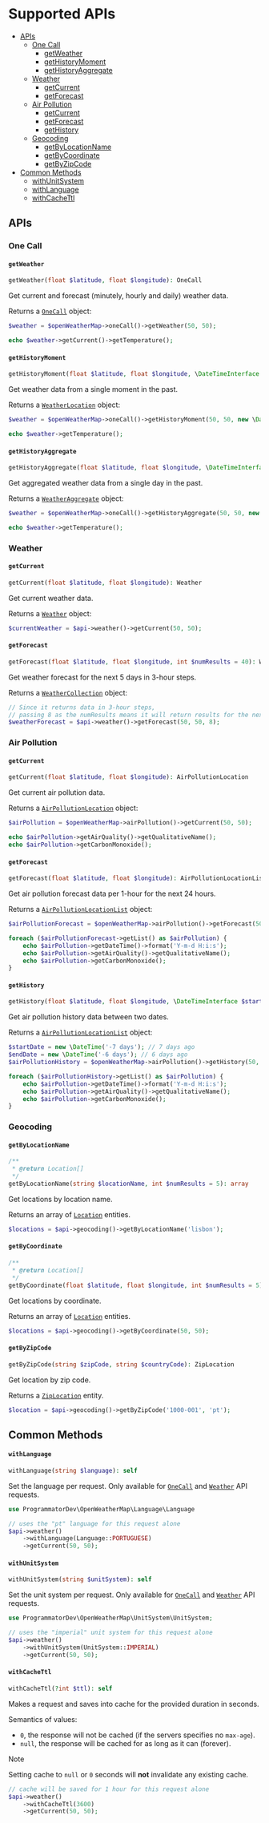 # Supported APIs

- [APIs](#apis)
  - [One Call](#one-call)
    - [getWeather](#getweather)
    - [getHistoryMoment](#gethistorymoment)
    - [getHistoryAggregate](#gethistoryaggregate)
  - [Weather](#weather)
    - [getCurrent](#getcurrent)
    - [getForecast](#getforecast)
  - [Air Pollution](#air-pollution)
    - [getCurrent](#getcurrent-1)
    - [getForecast](#getforecast-1)
    - [getHistory](#gethistory)
  - [Geocoding](#geocoding)
    - [getByLocationName](#getbylocationname)
    - [getByCoordinate](#getbycoordinate)
    - [getByZipCode](#getbyzipcode)
- [Common Methods](#common-methods)
  - [withUnitSystem](#withunitsystem)
  - [withLanguage](#withlanguage)
  - [withCacheTtl](#withcachettl)

## APIs

### One Call

#### `getWeather`

```php
getWeather(float $latitude, float $longitude): OneCall
```

Get current and forecast (minutely, hourly and daily) weather data.

Returns a [`OneCall`](05-entities.md#onecall) object:

```php
$weather = $openWeatherMap->oneCall()->getWeather(50, 50);

echo $weather->getCurrent()->getTemperature();
```

#### `getHistoryMoment`

```php
getHistoryMoment(float $latitude, float $longitude, \DateTimeInterface $dateTime): WeatherLocation
```

Get weather data from a single moment in the past.

Returns a [`WeatherLocation`](05-entities.md#weatherlocation) object:

```php
$weather = $openWeatherMap->oneCall()->getHistoryMoment(50, 50, new \DateTime('2023-01-01 12:00:00'));

echo $weather->getTemperature();
```

#### `getHistoryAggregate`

```php
getHistoryAggregate(float $latitude, float $longitude, \DateTimeInterface $date): WeatherAggregate
```

Get aggregated weather data from a single day in the past.

Returns a [`WeatherAggregate`](05-entities.md#weatheraggregate) object:

```php
$weather = $openWeatherMap->oneCall()->getHistoryAggregate(50, 50, new \DateTime('1985-07-19'));

echo $weather->getTemperature();
```

### Weather

#### `getCurrent`

```php
getCurrent(float $latitude, float $longitude): Weather
```

Get current weather data.

Returns a [`Weather`](05-entities.md#weather-2) object:

```php
$currentWeather = $api->weather()->getCurrent(50, 50);
```

#### `getForecast`

```php
getForecast(float $latitude, float $longitude, int $numResults = 40): WeatherCollection
```

Get weather forecast for the next 5 days in 3-hour steps.

Returns a [`WeatherCollection`](05-entities.md#weathercollection) object:

```php
// Since it returns data in 3-hour steps,
// passing 8 as the numResults means it will return results for the next 24 hours
$weatherForecast = $api->weather()->getForecast(50, 50, 8);
```

### Air Pollution

#### `getCurrent`

```php
getCurrent(float $latitude, float $longitude): AirPollutionLocation
```

Get current air pollution data.

Returns a [`AirPollutionLocation`](05-entities.md#airpollutionlocation) object:

```php
$airPollution = $openWeatherMap->airPollution()->getCurrent(50, 50);

echo $airPollution->getAirQuality()->getQualitativeName();
echo $airPollution->getCarbonMonoxide();
```

#### `getForecast`

```php
getForecast(float $latitude, float $longitude): AirPollutionLocationList
```

Get air pollution forecast data per 1-hour for the next 24 hours.

Returns a [`AirPollutionLocationList`](05-entities.md#airpollutionlocationlist) object:

```php
$airPollutionForecast = $openWeatherMap->airPollution()->getForecast(50, 50);

foreach ($airPollutionForecast->getList() as $airPollution) {
    echo $airPollution->getDateTime()->format('Y-m-d H:i:s');
    echo $airPollution->getAirQuality()->getQualitativeName();
    echo $airPollution->getCarbonMonoxide();
}
```

#### `getHistory`

```php
getHistory(float $latitude, float $longitude, \DateTimeInterface $startDate, \DateTimeInterface $endDate): AirPollutionLocationList
```

Get air pollution history data between two dates.

Returns a [`AirPollutionLocationList`](05-entities.md#airpollutionlocationlist) object:

```php
$startDate = new \DateTime('-7 days'); // 7 days ago
$endDate = new \DateTime('-6 days'); // 6 days ago
$airPollutionHistory = $openWeatherMap->airPollution()->getHistory(50, 50, $startDate, $endDate);

foreach ($airPollutionHistory->getList() as $airPollution) {
    echo $airPollution->getDateTime()->format('Y-m-d H:i:s');
    echo $airPollution->getAirQuality()->getQualitativeName();
    echo $airPollution->getCarbonMonoxide();
}
```

### Geocoding

#### `getByLocationName`

```php
/**
 * @return Location[]
 */
getByLocationName(string $locationName, int $numResults = 5): array
```

Get locations by location name. 

Returns an array of [`Location`](05-entities.md#location) entities.

```php
$locations = $api->geocoding()->getByLocationName('lisbon');
```

#### `getByCoordinate`

```php
/**
 * @return Location[]
 */
getByCoordinate(float $latitude, float $longitude, int $numResults = 5): array
```

Get locations by coordinate. 

Returns an array of [`Location`](05-entities.md#location) entities.

```php
$locations = $api->geocoding()->getByCoordinate(50, 50);
```

#### `getByZipCode`

```php
getByZipCode(string $zipCode, string $countryCode): ZipLocation
```

Get location by zip code. 

Returns a [`ZipLocation`](05-entities.md#ziplocation) entity.

```php
$location = $api->geocoding()->getByZipCode('1000-001', 'pt');
```

## Common Methods

#### `withLanguage`

```php
withLanguage(string $language): self
```

Set the language per request. 
Only available for [`OneCall`](#one-call) and [`Weather`](#weather) API requests.

```php
use ProgrammatorDev\OpenWeatherMap\Language\Language

// uses the "pt" language for this request alone
$api->weather()
    ->withLanguage(Language::PORTUGUESE)
    ->getCurrent(50, 50);
```

#### `withUnitSystem`

```php
withUnitSystem(string $unitSystem): self
```

Set the unit system per request.
Only available for [`OneCall`](#one-call) and [`Weather`](#weather) API requests.

```php
use ProgrammatorDev\OpenWeatherMap\UnitSystem\UnitSystem;

// uses the "imperial" unit system for this request alone
$api->weather()
    ->withUnitSystem(UnitSystem::IMPERIAL)
    ->getCurrent(50, 50);
```

#### `withCacheTtl`

```php
withCacheTtl(?int $ttl): self
```

Makes a request and saves into cache for the provided duration in seconds. 

Semantics of values:
- `0`, the response will not be cached (if the servers specifies no `max-age`).
- `null`, the response will be cached for as long as it can (forever).

> [!NOTE]
> Setting cache to `null` or `0` seconds will **not** invalidate any existing cache.

[//]: # (Check the [Cache TTL]&#40;02-configuration.md#cache-ttl&#41; section for more information regarding default values.)

[//]: # (Available for all APIs if `cache` is enabled in the [configuration]&#40;02-configuration.md#cache&#41;.)

```php
// cache will be saved for 1 hour for this request alone
$api->weather()
    ->withCacheTtl(3600)
    ->getCurrent(50, 50);
```